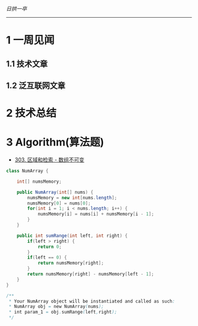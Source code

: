
*日拱一卒*

_________________

# 1 一周见闻

## 1.1 技术文章

## 1.2 泛互联网文章



# 2 技术总结



# 3 Algorithm(算法题)
+ [303. 区域和检索 - 数组不可变](https://leetcode.cn/problems/range-sum-query-immutable/description/)
```java
class NumArray {

    int[] numsMemory;

    public NumArray(int[] nums) {
        numsMemory = new int[nums.length];
        numsMemory[0] = nums[0];
        for(int i = 1; i < nums.length; i++) {
            numsMemory[i] = nums[i] + numsMemory[i - 1];
        }
    }

    public int sumRange(int left, int right) {
        if(left > right) {
            return 0;
        }
        if(left == 0) {
            return numsMemory[right];
        }
        return numsMemory[right] - numsMemory[left - 1];
    }
}

/**
 * Your NumArray object will be instantiated and called as such:
 * NumArray obj = new NumArray(nums);
 * int param_1 = obj.sumRange(left,right);
 */ 
```
























